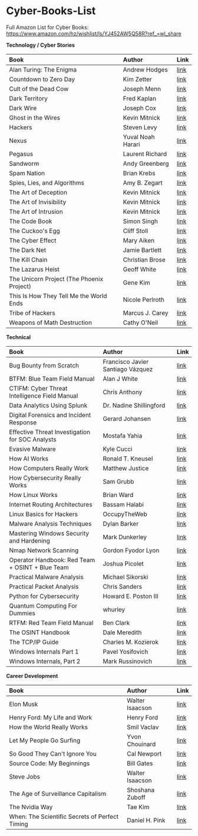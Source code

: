 # Cyber-Books-List

Full Amazon List for Cyber Books: https://www.amazon.com/hz/wishlist/ls/YJ452AW5Q58R?ref_=wl_share

**Technology / Cyber Stories**

| Book | Author | Link |
| :-------- | :------- | :------- |
| Alan Turing: The Enigma | Andrew Hodges | [link](https://www.amazon.com/dp/069116472X/?coliid=I260266VYEQBG&colid=YJ452AW5Q58R&psc=1&ref_=list_c_wl_gv_vv_lig_pi_dp) |
| Countdown to Zero Day | Kim Zetter | [link](https://www.amazon.com/dp/0770436196/?coliid=I123HZ8V9Y10TX&colid=YJ452AW5Q58R&psc=1&ref_=list_c_wl_gv_vv_lig_pi_dp) |
| Cult of the Dead Cow | Joseph Menn | [link](https://www.amazon.com/dp/1541762363/?coliid=I1YVVYW0XCS3RB&colid=YJ452AW5Q58R&psc=1&ref_=list_c_wl_gv_vv_lig_pi_dp) |
| Dark Territory | Fred Kaplan | [link](https://www.amazon.com/dp/1476763267/?coliid=I31Z2KK45GN9QJ&colid=YJ452AW5Q58R&psc=1&ref_=list_c_wl_gv_vv_lig_pi_dp) |
| Dark Wire | Joseph Cox | [link](https://www.amazon.com/dp/1541702697/?coliid=I216DNGJI775HF&colid=YJ452AW5Q58R&psc=1&ref_=list_c_wl_gv_vv_lig_pi_dp) |
| Ghost in the Wires | Kevin Mitnick | [link](https://www.amazon.com/dp/0316037729/?coliid=I1ZHS2K6GB8RIW&colid=YJ452AW5Q58R&psc=1&ref_=list_c_wl_gv_vv_lig_pi_dp) |
| Hackers | Steven Levy | [link](https://www.amazon.com/dp/1449388396/?coliid=I3G9QJVN851E39&colid=YJ452AW5Q58R&psc=1&ref_=list_c_wl_gv_vv_lig_pi_dp) |
| Nexus | Yuval Noah Harari | [link](https://www.amazon.com/dp/059373422X/?coliid=IAQAX5146ZT11&colid=YJ452AW5Q58R&psc=1&ref_=list_c_wl_gv_vv_lig_pi_dp) |
| Pegasus | Laurent Richard | [link](https://www.amazon.com/dp/1250858674/?coliid=I14A7KA7EGY7T8&colid=YJ452AW5Q58R&psc=1&ref_=list_c_wl_gv_vv_lig_pi_dp) |
| Sandworm  | Andy Greenberg | [link](https://www.amazon.com/dp/0525564632/?coliid=I2EDQ2JFR2ZR7S&colid=YJ452AW5Q58R&psc=1&ref_=list_c_wl_gv_vv_lig_pi_dp) |
| Spam Nation | Brian Krebs | [link](https://www.amazon.com/dp/1492603236/?coliid=I2418O6MIDZCA4&colid=YJ452AW5Q58R&psc=1&ref_=list_c_wl_gv_vv_lig_pi_dp) |
| Spies, Lies, and Algorithms | Amy B. Zegart | [link](https://www.amazon.com/dp/0691223076/?coliid=I202UIAH57GV99&colid=YJ452AW5Q58R&psc=1&ref_=list_c_wl_gv_vv_lig_pi_dp) |
| The Art of Deception | Kevin Mitnick | [link](https://www.amazon.com/dp/076454280X/?coliid=I2R87B69PLYIPE&colid=YJ452AW5Q58R&psc=1&ref_=list_c_wl_gv_vv_lig_pi_dp) |
| The Art of Invisibility | Kevin Mitnick | [link](https://www.amazon.com/dp/0316380520/?coliid=IM51KCC0NSUPH&colid=YJ452AW5Q58R&psc=1&ref_=list_c_wl_gv_vv_lig_pi_dp) |
| The Art of Intrusion | Kevin Mitnick | [link](https://www.amazon.com/dp/0471782661/?coliid=I5W1D5D4FQ1KK&colid=YJ452AW5Q58R&psc=1&ref_=list_c_wl_gv_vv_lig_pi_dp) |
| The Code Book | Simon Singh | [link](https://www.amazon.com/dp/0385495323/?coliid=IGEK2GLWUB70G&colid=YJ452AW5Q58R&psc=1&ref_=list_c_wl_gv_vv_lig_pi_dp) |
| The Cuckoo's Egg | Cliff Stoll | [link](https://www.amazon.com/dp/1416507787/?coliid=I3BTY40KUM4H3Z&colid=YJ452AW5Q58R&psc=0&ref_=list_c_wl_gv_vv_lig_pi_dp) |
| The Cyber Effect | Mary Aiken | [link](https://www.amazon.com/dp/1473610257/?coliid=I1L8S108DEDA7&colid=YJ452AW5Q58R&psc=1&ref_=list_c_wl_gv_vv_lig_pi_dp) |
| The Dark Net | Jamie Bartlett | [link](https://www.amazon.com/dp/1612195210/?coliid=I1QAHBE7JGF13I&colid=YJ452AW5Q58R&psc=1&ref_=list_c_wl_gv_vv_lig_pi_dp) |
| The Kill Chain | Christian Brose | [link](https://www.amazon.com/dp/031653367X/?coliid=I15STVD55WOBC2&colid=YJ452AW5Q58R&psc=1&ref_=list_c_wl_gv_vv_lig_pi_dp) |
| The Lazarus Heist | Geoff White | [link](https://www.amazon.com/dp/0241554276/?coliid=I3TWRZIJUOFUPW&colid=YJ452AW5Q58R&psc=1&ref_=list_c_wl_gv_vv_lig_pi_dp) |
| The Unicorn Project (The Phoenix Project) | Gene Kim | [link](https://www.amazon.com/dp/1942788762/?coliid=I516P2AVITY2A&colid=YJ452AW5Q58R&psc=1&ref_=list_c_wl_gv_vv_lig_pi_dp) |
| This Is How They Tell Me the World Ends | Nicole Perlroth | [link](https://www.amazon.com/dp/1635578493/?coliid=ITHDOESXDUPTN&colid=YJ452AW5Q58R&psc=1&ref_=list_c_wl_gv_vv_lig_pi_dp) |
| Tribe of Hackers | Marcus J. Carey | [link](https://www.amazon.com/dp/1119643376/?coliid=I3K2BTXBL8QR6L&colid=YJ452AW5Q58R&psc=1&ref_=list_c_wl_gv_vv_lig_pi_dp) |
| Weapons of Math Destruction | Cathy O'Neil | [link](https://www.amazon.com/dp/0553418831/?coliid=I10KN1JY7VI8QE&colid=YJ452AW5Q58R&psc=1&ref_=list_c_wl_gv_vv_lig_pi_dp) |

**Technical**

| Book     |  Author              | Link |
| :-------------------- | :---------------------- | :---------------------------------------------------------- |
| Bug Bounty from Scratch                            | Francisco Javier Santiago Vázquez | [link](https://www.amazon.com/dp/1803239255/?coliid=I2W7A322DETUD0&colid=YJ452AW5Q58R&psc=1&ref_=list_c_wl_gv_vv_lig_pi_dp) |
| BTFM: Blue Team Field Manual                       | Alan J White                      | [link](https://www.amazon.com/dp/154101636X/?coliid=I2O45KA11V8Z27&colid=YJ452AW5Q58R&psc=1&ref_=list_c_wl_gv_vv_lig_pi_dp) |
| CTIFM: Cyber Threat Intelligence Field Manual      | Chris Anthony                     | [link](https://www.amazon.com/dp/B0BRLYB8XG/?coliid=IEBIJBRTSWARG&colid=YJ452AW5Q58R&psc=1&ref_=list_c_wl_gv_vv_lig_pi_dp) |
| Data Analytics Using Splunk                        | Dr. Nadine Shillingford           | [link](https://www.amazon.com/dp/1803249412/?coliid=I1ZGC88HTM0B8T&colid=YJ452AW5Q58R&psc=1&ref_=list_c_wl_gv_vv_lig_pi_dp) |
| Digital Forensics and Incident Response            | Gerard Johansen                   | [link](https://www.amazon.com/dp/183864900X/?coliid=IGRUMHCV3HWYY&colid=YJ452AW5Q58R&psc=1&ref_=list_c_wl_gv_vv_lig_pi_dp) |
| Effective Threat Investigation for SOC Analysts    | Mostafa Yahia                     | [link](https://www.amazon.com/dp/1837634785/?coliid=I1EIENLTLE8125&colid=YJ452AW5Q58R&psc=1&ref_=list_c_wl_gv_vv_lig_pi_dp) |
| Evasive Malware                                    | Kyle Cucci                        | [link](https://www.amazon.com/dp/1718503261/?coliid=I3KOGFZOFTKJ4T&colid=YJ452AW5Q58R&psc=1&ref_=list_c_wl_gv_vv_lig_pi_dp) |
| How AI Works                                       | Ronald T. Kneusel                 | [link](https://www.amazon.com/dp/1718503725/?coliid=I2URWI3B8H2H8G&colid=YJ452AW5Q58R&psc=1&ref_=list_c_wl_gv_vv_lig_pi_dp) |
| How Computers Really Work                          | Matthew Justice                   | [link](https://www.amazon.com/dp/1718500661/?coliid=I38U5HUQ9UF2OE&colid=YJ452AW5Q58R&psc=1&ref_=list_c_wl_gv_vv_lig_pi_dp) |
| How Cybersecurity Really Works                     | Sam Grubb                         | [link](https://www.amazon.com/dp/1718501285/?coliid=IEKV96IUYHGV5&colid=YJ452AW5Q58R&psc=1&ref_=list_c_wl_gv_vv_lig_pi_dp) |
| How Linux Works                                    | Brian Ward                        | [link](https://www.amazon.com/dp/1718500408/?coliid=I1ASY2B7X1OXJX&colid=YJ452AW5Q58R&psc=1&ref_=list_c_wl_gv_vv_lig_pi_dp) |
| Internet Routing Architectures                     | Bassam Halabi                     | [link](https://www.amazon.com/dp/1562056522/?coliid=I2MHQ1UP588DTJ&colid=YJ452AW5Q58R&psc=1&ref_=list_c_wl_gv_vv_lig_pi_dp) |
| Linux Basics for Hackers                           | OccupyTheWeb                      | [link](https://www.amazon.com/dp/1593278551/?coliid=ISRZOXCEHS6VV&colid=YJ452AW5Q58R&psc=1&ref_=list_c_wl_gv_vv_lig_pi_dp) |
| Malware Analysis Techniques                        | Dylan Barker                      | [link](https://www.amazon.com/dp/1839212276/?coliid=I7YN64ARX2V3T&colid=YJ452AW5Q58R&psc=1&ref_=list_c_wl_gv_vv_lig_pi_dp) |
| Mastering Windows Security and Hardening           | Mark Dunkerley                    | [link](https://www.amazon.com/dp/180323654X/?coliid=I3QSSNQZYTB4B9&colid=YJ452AW5Q58R&psc=1&ref_=list_c_wl_gv_vv_lig_pi_dp) |
| Nmap Network Scanning                              | Gordon Fyodor Lyon                | [link](https://www.amazon.com/dp/0979958717/?coliid=I17E1TU60EBA2P&colid=YJ452AW5Q58R&psc=1&ref_=list_c_wl_gv_vv_lig_pi_dp) |
| Operator Handbook: Red Team + OSINT + Blue Team    | Joshua Picolet                    | [link](https://www.amazon.com/dp/B085RR67H5/?coliid=IGRZB2IDMGILM&colid=YJ452AW5Q58R&psc=1&ref_=list_c_wl_gv_vv_lig_pi_dp) |
| Practical Malware Analysis                         | Michael Sikorski                  | [link](https://www.amazon.com/dp/1593272901/?coliid=I2QORYL3YDCIW4&colid=YJ452AW5Q58R&psc=1&ref_=list_c_wl_gv_vv_lig_pi_dp) |
| Practical Packet Analysis                          | Chris Sanders                    | [link](https://www.amazon.com/dp/1593278020/?coliid=I3E9LAPTGJM5GB&colid=YJ452AW5Q58R&psc=1&ref_=list_c_wl_gv_vv_lig_pi_dp) |
| Python for Cybersecurity                           | Howard E. Poston III              | [link](https://www.amazon.com/dp/1119850649/?coliid=I1C04ZWN876T76&colid=YJ452AW5Q58R&psc=1&ref_=list_c_wl_gv_vv_lig_pi_dp) |
| Quantum Computing For Dummies                      | whurley                          | [link](https://www.amazon.com/dp/1119933900/?coliid=I2I9NJ891EBWNC&colid=YJ452AW5Q58R&psc=1&ref_=list_c_wl_gv_vv_lig_pi_dp) |
| RTFM: Red Team Field Manual                        | Ben Clark                         | [link](https://www.amazon.com/dp/1075091837/?coliid=I134MCYPSTRKA1&colid=YJ452AW5Q58R&psc=1&ref_=list_c_wl_gv_vv_lig_pi_dp) |
| The OSINT Handbook                                 | Dale Meredith                    | [link](https://www.amazon.com/dp/1837638276/?coliid=I35P2EQVMYEKYU&colid=YJ452AW5Q58R&psc=1&ref_=list_c_wl_gv_vv_lig_pi_dp) |
| The TCP/IP Guide                                   | Charles M. Kozierok              | [link](https://www.amazon.com/dp/159327047X/?coliid=I2ZUDIYO34HU7S&colid=YJ452AW5Q58R&psc=1&ref_=list_c_wl_gv_vv_lig_pi_dp) |
| Windows Internals Part 1                           | Pavel Yosifovich                 | [link](https://www.amazon.com/dp/0735684189/?coliid=IRPG4TDKXQICR&colid=YJ452AW5Q58R&psc=1&ref_=list_c_wl_gv_vv_lig_pi_dp) |
| Windows Internals, Part 2                          | Mark Russinovich                 | [link](https://www.amazon.com/dp/0135462401/?coliid=IHEU4Y3E97PB4&colid=YJ452AW5Q58R&psc=1&ref_=list_c_wl_gv_vv_lig_pi_dp) |

**Career Development**

| Book                                     | Author           | Link                                                                                                                       |
| :--------------------------------------- | :--------------- | :------------------------------------------------------------------------------------------------------------------------- |
| Elon Musk                                | Walter Isaacson  | [link](https://www.amazon.com/dp/1982181281/?coliid=I3Z9XP41M14ZW&colid=YJ452AW5Q58R&psc=1&ref_=list_c_wl_gv_vv_lig_pi_dp) |
| Henry Ford: My Life and Work             | Henry Ford       | [link](https://www.amazon.com/dp/1592180884/?coliid=I2O9ZAN42QPHJE&colid=YJ452AW5Q58R&psc=1&ref_=list_c_wl_gv_vv_lig_pi_dp) |
| How the World Really Works               | Smil Vaclav      | [link](https://www.amazon.com/dp/0241454409/?coliid=I1W0Q3P5VE9X1T&colid=YJ452AW5Q58R&psc=1&ref_=list_c_wl_gv_vv_lig_pi_dp) |
| Let My People Go Surfing                 | Yvon Chouinard   | [link](https://www.amazon.com/dp/0143109677/?coliid=I3BFM9M2UYZAA1&colid=YJ452AW5Q58R&psc=1&ref_=list_c_wl_gv_vv_lig_pi_dp) |
| So Good They Can't Ignore You            | Cal Newport      | [link](https://www.amazon.com/dp/0349415862/?coliid=I1NC2749JSBMG8&colid=YJ452AW5Q58R&psc=1&ref_=list_c_wl_gv_vv_lig_pi_dp) |
| Source Code: My Beginnings               | Bill Gates       | [link](https://www.amazon.com/dp/059380158X/?coliid=IRUFVVM705VJL&colid=YJ452AW5Q58R&psc=1&ref_=list_c_wl_gv_vv_lig_pi_dp) |
| Steve Jobs                               | Walter Isaacson  | [link](https://www.amazon.com/dp/147770146X/?coliid=I11OWANOT4XLKP&colid=YJ452AW5Q58R&psc=1&ref_=list_c_wl_gv_vv_lig_pi_dp) |
| The Age of Surveillance Capitalism       | Shoshana Zuboff  | [link](https://www.amazon.com/dp/1541758005/?coliid=I1UF00H9GGTBXU&colid=YJ452AW5Q58R&psc=1&ref_=list_c_wl_gv_vv_lig_pi_dp) |
| The Nvidia Way                           | Tae Kim          | [link](https://www.amazon.com/dp/1324086718/?coliid=I25P3HUCCD5WW&colid=YJ452AW5Q58R&psc=1&ref_=list_c_wl_gv_vv_lig_pi_dp) |
| When: The Scientific Secrets of Perfect Timing | Daniel H. Pink  | [link](https://www.amazon.com/dp/0735210632/?coliid=I393S2H9693ZOT&colid=YJ452AW5Q58R&psc=1&ref_=list_c_wl_gv_vv_lig_pi_dp) |
